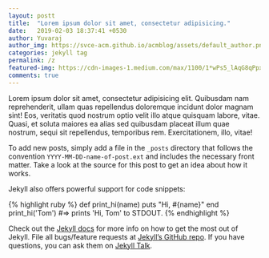 ```yaml
---
layout: postt
title:  "Lorem ipsum dolor sit amet, consectetur adipisicing."
date:   2019-02-03 18:37:41 +0530
author: Yuvaraj
author_img: https://svce-acm.github.io/acmblog/assets/default_author.png
categories: jekyll tag
permalink: /z
featured-img: https://cdn-images-1.medium.com/max/1100/1*wPs5_lAqG8qPpxjzdVR4ng.jpeg
comments: true
---
```



Lorem ipsum dolor sit amet, consectetur adipisicing elit. Quibusdam nam reprehenderit, ullam quas repellendus doloremque incidunt dolor magnam sint! Eos, veritatis quod nostrum optio velit illo atque quisquam labore, vitae. Quasi, et soluta maiores ea alias sed quibusdam placeat illum quae nostrum, sequi sit repellendus, temporibus rem. Exercitationem, illo, vitae!

To add new posts, simply add a file in the `_posts` directory that follows the convention `YYYY-MM-DD-name-of-post.ext` and includes the necessary front matter. Take a look at the source for this post to get an idea about how it works.

Jekyll also offers powerful support for code snippets:

{% highlight ruby %}
def print_hi(name)
  puts "Hi, #{name}"
end
print_hi('Tom')
#=> prints 'Hi, Tom' to STDOUT.
{% endhighlight %}

Check out the [Jekyll docs][jekyll-docs] for more info on how to get the most out of Jekyll. File all bugs/feature requests at [Jekyll’s GitHub repo][jekyll-gh]. If you have questions, you can ask them on [Jekyll Talk][jekyll-talk].

[jekyll-docs]: https://jekyllrb.com/docs/home
[jekyll-gh]:   https://github.com/jekyll/jekyll
[jekyll-talk]: https://talk.jekyllrb.com/
